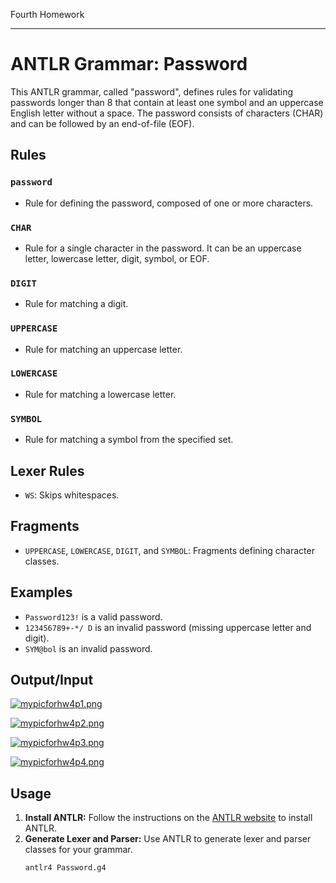 Fourth Homework
***************************
# ANTLR Grammar: Password

This ANTLR grammar, called "password", defines rules for validating passwords longer than 8 that contain at least one symbol and an uppercase English letter without a space. The password consists of characters (CHAR) and can be followed by an end-of-file (EOF).
## Rules

### `password`
- Rule for defining the password, composed of one or more characters.

### `CHAR`
- Rule for a single character in the password. It can be an uppercase letter, lowercase letter, digit, symbol, or EOF.

### `DIGIT`
- Rule for matching a digit.

### `UPPERCASE`
- Rule for matching an uppercase letter.

### `LOWERCASE`
- Rule for matching a lowercase letter.

### `SYMBOL`
- Rule for matching a symbol from the specified set.

## Lexer Rules

- `WS`: Skips whitespaces.

## Fragments

- `UPPERCASE`, `LOWERCASE`, `DIGIT`, and `SYMBOL`: Fragments defining character classes.

## Examples

- `Password123!` is a valid password.
- `123456789+-*/ D` is an invalid password (missing uppercase letter and digit).
- `SYM@bol` is an invalid password.


## Output/Input

[![mypicforhw4p1.png](https://i.postimg.cc/8zP0ML2Q/mypicforhw4p1.png)](https://postimg.cc/2VMGfLj2)

[![mypicforhw4p2.png](https://i.postimg.cc/59LTV4BG/mypicforhw4p2.png)](https://postimg.cc/s1fwPR09)

[![mypicforhw4p3.png](https://i.postimg.cc/Hkpfzq7N/mypicforhw4p3.png)](https://postimg.cc/BXVYQwp5)

[![mypicforhw4p4.png](https://i.postimg.cc/Prmj2bVC/mypicforhw4p4.png)](https://postimg.cc/CzLXK8g0)

## Usage

1. **Install ANTLR:** Follow the instructions on the [ANTLR website](https://www.antlr.org/) to install ANTLR.
2. **Generate Lexer and Parser:** Use ANTLR to generate lexer and parser classes for your grammar.
   ```bash
   antlr4 Password.g4
   

